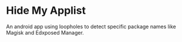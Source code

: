# Hide My Applist
An android app using loopholes to detect specific package names like Magisk and Edxposed Manager.
